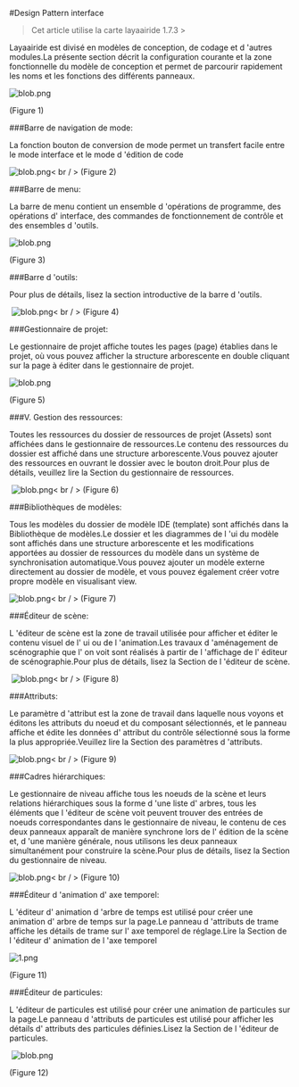 #Design Pattern interface

> Cet article utilise la carte layaairide 1.7.3 >

Layaairide est divisé en modèles de conception, de codage et d 'autres modules.La présente section décrit la configuration courante et la zone fonctionnelle du modèle de conception et permet de parcourir rapidement les noms et les fonctions des différents panneaux.

​![blob.png](img/1.png)<br/>

(Figure 1)



###Barre de navigation de mode:

La fonction bouton de conversion de mode permet un transfert facile entre le mode interface et le mode d 'édition de code

​![blob.png](img/2.png)< br / >
(Figure 2)



###Barre de menu:

La barre de menu contient un ensemble d 'opérations de programme, des opérations d' interface, des commandes de fonctionnement de contrôle et des ensembles d 'outils.

​![blob.png](img/3.png)<br/>

(Figure 3)



 



###Barre d 'outils:

Pour plus de détails, lisez la section introductive de la barre d 'outils.

​	![blob.png](img/4.png)< br / >
(Figure 4)



###Gestionnaire de projet:

Le gestionnaire de projet affiche toutes les pages (page) établies dans le projet, où vous pouvez afficher la structure arborescente en double cliquant sur la page à éditer dans le gestionnaire de projet.

​![blob.png](img/5.png)<br/>

(Figure 5)



 



###V. Gestion des ressources:

Toutes les ressources du dossier de ressources de projet (Assets) sont affichées dans le gestionnaire de ressources.Le contenu des ressources du dossier est affiché dans une structure arborescente.Vous pouvez ajouter des ressources en ouvrant le dossier avec le bouton droit.Pour plus de détails, veuillez lire la Section du gestionnaire de ressources.



​	![blob.png](img/6.png)< br / >
(Figure 6)



 



###Bibliothèques de modèles:

Tous les modèles du dossier de modèle IDE (template) sont affichés dans la Bibliothèque de modèles.Le dossier et les diagrammes de l 'ui du modèle sont affichés dans une structure arborescente et les modifications apportées au dossier de ressources du modèle dans un système de synchronisation automatique.Vous pouvez ajouter un modèle externe directement au dossier de modèle, et vous pouvez également créer votre propre modèle en visualisant view.

​![blob.png](img/7.png)< br / >
(Figure 7)



 



###Éditeur de scène:

L 'éditeur de scène est la zone de travail utilisée pour afficher et éditer le contenu visuel de l' ui ou de l 'animation.Les travaux d 'aménagement de scénographie que l' on voit sont réalisés à partir de l 'affichage de l' éditeur de scénographie.Pour plus de détails, lisez la Section de l 'éditeur de scène.



​	![blob.png](img/8.png)< br / >
(Figure 8)



  



###Attributs:

Le paramètre d 'attribut est la zone de travail dans laquelle nous voyons et éditons les attributs du noeud et du composant sélectionnés, et le panneau affiche et édite les données d' attribut du contrôle sélectionné sous la forme la plus appropriée.Veuillez lire la Section des paramètres d 'attributs.

​![blob.png](img/9.png)< br / >
(Figure 9)



###Cadres hiérarchiques:

Le gestionnaire de niveau affiche tous les noeuds de la scène et leurs relations hiérarchiques sous la forme d 'une liste d' arbres, tous les éléments que l 'éditeur de scène voit peuvent trouver des entrées de noeuds correspondantes dans le gestionnaire de niveau, le contenu de ces deux panneaux apparaît de manière synchrone lors de l' édition de la scène et, d 'une manière générale, nous utilisons les deux panneaux simultanément pour construire la scène.Pour plus de détails, lisez la Section du gestionnaire de niveau.

​![blob.png](img/10.png)< br / >
(Figure 10)



###Éditeur d 'animation d' axe temporel:

L 'éditeur d' animation d 'arbre de temps est utilisé pour créer une animation d' arbre de temps sur la page.Le panneau d 'attributs de trame affiche les détails de trame sur l' axe temporel de réglage.Lire la Section de l 'éditeur d' animation de l 'axe temporel

​![1.png](img/11.png)<br/>

(Figure 11)



###Éditeur de particules:

L 'éditeur de particules est utilisé pour créer une animation de particules sur la page.Le panneau d 'attributs de particules est utilisé pour afficher les détails d' attributs des particules définies.Lisez la Section de l 'éditeur de particules.



​	![blob.png](img/12.gif)<br/>

(Figure 12)